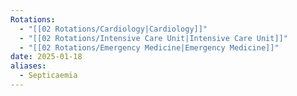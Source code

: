 ```yaml
---
Rotations:
  - "[[02 Rotations/Cardiology|Cardiology]]"
  - "[[02 Rotations/Intensive Care Unit|Intensive Care Unit]]"
  - "[[02 Rotations/Emergency Medicine|Emergency Medicine]]"
date: 2025-01-18
aliases:
  - Septicaemia
---
```

